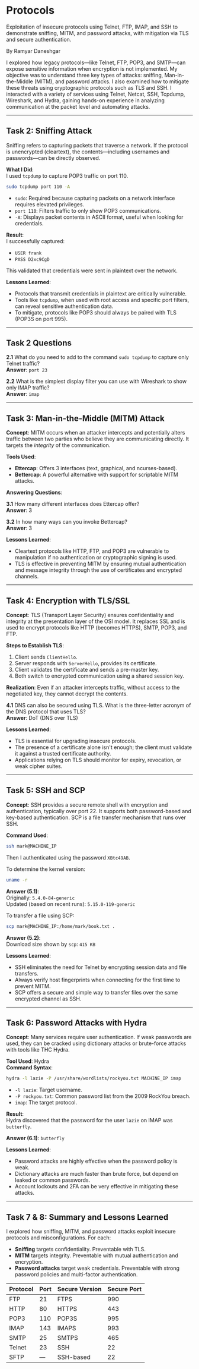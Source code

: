 # Protocols
Exploitation of insecure protocols using Telnet, FTP, IMAP, and SSH to demonstrate sniffing, MITM, and password attacks, with mitigation via TLS and secure authentication.

By Ramyar Daneshgar 

I explored how legacy protocols—like Telnet, FTP, POP3, and SMTP—can expose sensitive information when encryption is not implemented. My objective was to understand three key types of attacks: sniffing, Man-in-the-Middle (MITM), and password attacks. I also examined how to mitigate these threats using cryptographic protocols such as TLS and SSH. I interacted with a variety of services using Telnet, Netcat, SSH, Tcpdump, Wireshark, and Hydra, gaining hands-on experience in analyzing communication at the packet level and automating attacks.

---

## Task 2: Sniffing Attack

Sniffing refers to capturing packets that traverse a network. If the protocol is unencrypted (cleartext), the contents—including usernames and passwords—can be directly observed.

**What I Did**:  
I used `tcpdump` to capture POP3 traffic on port 110.

```bash
sudo tcpdump port 110 -A
```

- `sudo`: Required because capturing packets on a network interface requires elevated privileges.
- `port 110`: Filters traffic to only show POP3 communications.
- `-A`: Displays packet contents in ASCII format, useful when looking for credentials.

**Result**:  
I successfully captured:
- `USER frank`
- `PASS D2xc9CgD`

This validated that credentials were sent in plaintext over the network.

**Lessons Learned**:
- Protocols that transmit credentials in plaintext are critically vulnerable.
- Tools like `tcpdump`, when used with root access and specific port filters, can reveal sensitive authentication data.
- To mitigate, protocols like POP3 should always be paired with TLS (POP3S on port 995).

---

## Task 2 Questions

**2.1** What do you need to add to the command `sudo tcpdump` to capture only Telnet traffic?  
**Answer**: `port 23`

**2.2** What is the simplest display filter you can use with Wireshark to show only IMAP traffic?  
**Answer**: `imap`

---

## Task 3: Man-in-the-Middle (MITM) Attack

**Concept**: MITM occurs when an attacker intercepts and potentially alters traffic between two parties who believe they are communicating directly. It targets the *integrity* of the communication.

**Tools Used**:  
- **Ettercap**: Offers 3 interfaces (text, graphical, and ncurses-based).
- **Bettercap**: A powerful alternative with support for scriptable MITM attacks.

**Answering Questions**:

**3.1** How many different interfaces does Ettercap offer?  
**Answer**: 3

**3.2** In how many ways can you invoke Bettercap?  
**Answer**: 3

**Lessons Learned**:
- Cleartext protocols like HTTP, FTP, and POP3 are vulnerable to manipulation if no authentication or cryptographic signing is used.
- TLS is effective in preventing MITM by ensuring mutual authentication and message integrity through the use of certificates and encrypted channels.

---

## Task 4: Encryption with TLS/SSL

**Concept**: TLS (Transport Layer Security) ensures confidentiality and integrity at the presentation layer of the OSI model. It replaces SSL and is used to encrypt protocols like HTTP (becomes HTTPS), SMTP, POP3, and FTP.

**Steps to Establish TLS**:
1. Client sends `ClientHello`.
2. Server responds with `ServerHello`, provides its certificate.
3. Client validates the certificate and sends a pre-master key.
4. Both switch to encrypted communication using a shared session key.

**Realization**: Even if an attacker intercepts traffic, without access to the negotiated key, they cannot decrypt the contents.

**4.1** DNS can also be secured using TLS. What is the three-letter acronym of the DNS protocol that uses TLS?  
**Answer**: DoT (DNS over TLS)

**Lessons Learned**:
- TLS is essential for upgrading insecure protocols.
- The presence of a certificate alone isn't enough; the client must validate it against a trusted certificate authority.
- Applications relying on TLS should monitor for expiry, revocation, or weak cipher suites.

---

## Task 5: SSH and SCP

**Concept**: SSH provides a secure remote shell with encryption and authentication, typically over port 22. It supports both password-based and key-based authentication. SCP is a file transfer mechanism that runs over SSH.

**Command Used**:

```bash
ssh mark@MACHINE_IP
```

Then I authenticated using the password `XBtc49AB`.

To determine the kernel version:

```bash
uname -r
```

**Answer (5.1)**:  
Originally: `5.4.0-84-generic`  
Updated (based on recent runs): `5.15.0-119-generic`

To transfer a file using SCP:

```bash
scp mark@MACHINE_IP:/home/mark/book.txt .
```

**Answer (5.2)**:  
Download size shown by `scp`: `415 KB`

**Lessons Learned**:
- SSH eliminates the need for Telnet by encrypting session data and file transfers.
- Always verify host fingerprints when connecting for the first time to prevent MITM.
- SCP offers a secure and simple way to transfer files over the same encrypted channel as SSH.

---

## Task 6: Password Attacks with Hydra

**Concept**: Many services require user authentication. If weak passwords are used, they can be cracked using dictionary attacks or brute-force attacks with tools like THC Hydra.

**Tool Used**: Hydra  
**Command Syntax**:

```bash
hydra -l lazie -P /usr/share/wordlists/rockyou.txt MACHINE_IP imap
```

- `-l lazie`: Target username.
- `-P rockyou.txt`: Common password list from the 2009 RockYou breach.
- `imap`: The target protocol.

**Result**:  
Hydra discovered that the password for the user `lazie` on IMAP was `butterfly`.

**Answer (6.1)**: `butterfly`

**Lessons Learned**:
- Password attacks are highly effective when the password policy is weak.
- Dictionary attacks are much faster than brute force, but depend on leaked or common passwords.
- Account lockouts and 2FA can be very effective in mitigating these attacks.

---

## Task 7 & 8: Summary and Lessons Learned

I explored how sniffing, MITM, and password attacks exploit insecure protocols and misconfigurations. For each:

- **Sniffing** targets confidentiality. Preventable with TLS.
- **MITM** targets integrity. Preventable with mutual authentication and encryption.
- **Password attacks** target weak credentials. Preventable with strong password policies and multi-factor authentication.


| Protocol | Port | Secure Version | Secure Port |
|----------|------|----------------|-------------|
| FTP      | 21   | FTPS            | 990         |
| HTTP     | 80   | HTTPS           | 443         |
| POP3     | 110  | POP3S           | 995         |
| IMAP     | 143  | IMAPS           | 993         |
| SMTP     | 25   | SMTPS           | 465         |
| Telnet   | 23   | SSH             | 22          |
| SFTP     | —    | SSH-based       | 22          |

